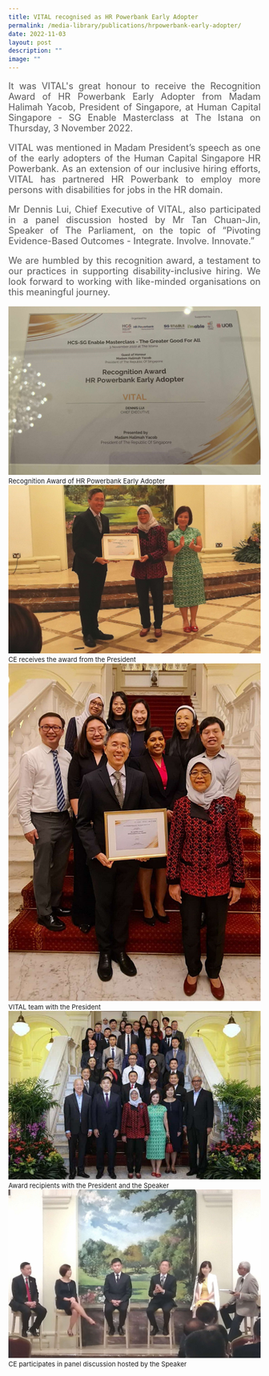 ```yaml
---
title: VITAL recognised as HR Powerbank Early Adopter
permalink: /media-library/publications/hrpowerbank-early-adopter/
date: 2022-11-03
layout: post
description: ""
image: ""
---
```

<p style="font-size: 18px;color:#585858;text-align:justify;">
It was VITAL's great honour to receive the Recognition Award of HR Powerbank Early Adopter from Madam Halimah Yacob, President of Singapore, at Human Capital Singapore - SG Enable Masterclass at The Istana on Thursday, 3 November 2022.
</p>
<p style="font-size: 18px;color:#585858;text-align:justify;">
VITAL was mentioned in Madam President’s speech as one of the early adopters of the Human Capital Singapore HR Powerbank. As an extension of our inclusive hiring efforts, VITAL has partnered HR Powerbank to employ more persons with disabilities for jobs in the HR domain.
</p>
<p style="font-size: 18px;color:#585858;text-align:justify;">
Mr Dennis Lui, Chief Executive of VITAL, also participated in a panel discussion hosted by Mr Tan Chuan-Jin, Speaker of The Parliament, on the topic of “Pivoting Evidence-Based Outcomes - Integrate. Involve. Innovate.”
</p>
<p style="font-size: 18px;color:#585858;text-align:justify;">
We are humbled by this recognition award, a testament to our practices in supporting disability-inclusive hiring. We look forward to working with like-minded organisations on this meaningful journey.
</p>
<img src="/images/Media/Istana 05.jpg">
<font size="-1">Recognition Award of HR Powerbank Early Adopter</font>
<br>
<img src="/images/Media/Istana 01.jpg">
<font size="-1">CE receives the award from the President</font>
<br>
<img src="/images/Media/Istana 02.jpg">
<font size="-1">VITAL team with the President</font>
<br>
<img src="/images/Media/Istana 03.jpg">
<font size="-1">Award recipients with the President and the Speaker</font>
<br>
<img src="/images/Media/Istana 04.jpg">
<font size="-1">CE participates in panel discussion hosted by the Speaker</font>